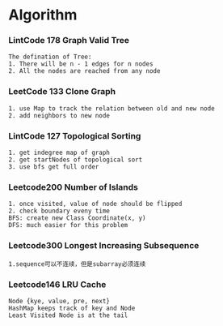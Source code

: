 # Algorithm
### LintCode 178 Graph Valid Tree
    The defination of Tree:
    1. There will be n - 1 edges for n nodes
    2. All the nodes are reached from any node

### LeetCode 133 Clone Graph
    1. use Map to track the relation between old and new node
    2. add neighbors to new node


### LintCode 127 Topological Sorting
    1. get indegree map of graph
    2. get startNodes of topological sort
    3. use bfs get full order

### Leetcode200 Number of Islands
    1. once visited, value of node should be flipped
    2. check boundary eveny time
    BFS: create new Class Coordinate(x, y)
    DFS: much easier for this problem


### Leetcode300 Longest Increasing Subsequence
    1.sequence可以不连续，但是subarray必须连续

### Leetcode146 LRU Cache
    Node {kye, value, pre, next}
    HashMap keeps track of key and Node
    Least Visited Node is at the tail